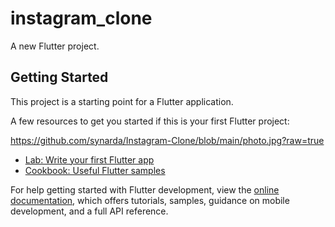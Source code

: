 # instagram_clone

A new Flutter project.

## Getting Started

This project is a starting point for a Flutter application.

A few resources to get you started if this is your first Flutter project:

https://github.com/synarda/Instagram-Clone/blob/main/photo.jpg?raw=true

- [Lab: Write your first Flutter app](https://docs.flutter.dev/get-started/codelab)
- [Cookbook: Useful Flutter samples](https://docs.flutter.dev/cookbook)

For help getting started with Flutter development, view the
[online documentation](https://docs.flutter.dev/), which offers tutorials,
samples, guidance on mobile development, and a full API reference.
